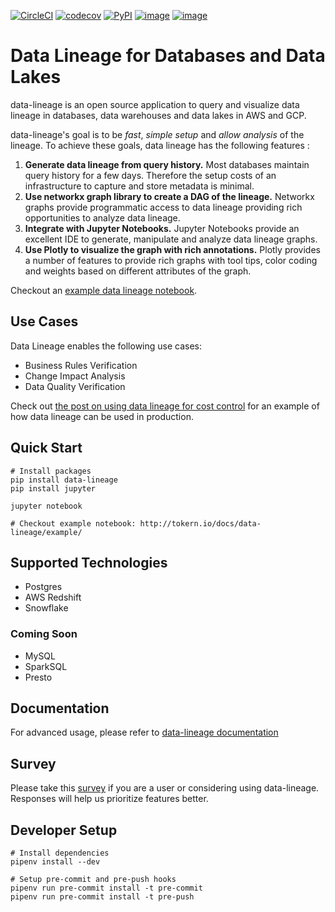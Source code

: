 [![CircleCI](https://circleci.com/gh/tokern/data-lineage.svg?style=svg)](https://circleci.com/gh/tokern/data-lineage)
[![codecov](https://codecov.io/gh/tokern/data-lineage/branch/master/graph/badge.svg)](https://codecov.io/gh/tokern/data-lineage)
[![PyPI](https://img.shields.io/pypi/v/data-lineage.svg)](https://pypi.python.org/pypi/data-lineage)
[![image](https://img.shields.io/pypi/l/data-lineage.svg)](https://pypi.org/project/data-lineage/)
[![image](https://img.shields.io/pypi/pyversions/data-lineage.svg)](https://pypi.org/project/data-lineage/)

# Data Lineage for Databases and Data Lakes

data-lineage is an open source application to query and visualize data lineage in databases, 
data warehouses and data lakes in AWS and GCP.

data-lineage's goal is to be _fast_, _simple setup_ and _allow analysis_ of the lineage. To achieve these goals, data lineage has the following features :

1. **Generate data lineage from query history.** Most databases maintain query history for a few days. Therefore the setup costs of an infrastructure to capture and store metadata is minimal. 
2. **Use networkx graph library to create a DAG of the lineage.** Networkx graphs provide programmatic access to data lineage providing rich opportunities to analyze data lineage.
3. **Integrate with Jupyter Notebooks.** Jupyter Notebooks provide an excellent IDE to generate, manipulate and analyze data lineage graphs. 
4. **Use Plotly to visualize the graph with rich annotations.** Plotly provides a number of features to provide rich graphs with tool tips, color coding and weights based on different attributes of the graph.

Checkout an [example data lineage notebook](http://tokern.io/docs/data-lineage/example/).

## Use Cases

Data Lineage enables the following use cases:

* Business Rules Verification
* Change Impact Analysis
* Data Quality Verification

Check out [the post on using data lineage for cost control](https://tokern.io/blog/data-lineage-on-redshift/) for an 
example of how data lineage can be used in production.

## Quick Start
```shell script
# Install packages
pip install data-lineage
pip install jupyter

jupyter notebook

# Checkout example notebook: http://tokern.io/docs/data-lineage/example/ 

```

## Supported Technologies

* Postgres
* AWS Redshift
* Snowflake

### Coming Soon

* MySQL
* SparkSQL
* Presto

## Documentation

For advanced usage, please refer to [data-lineage documentation](https://tokern.io/docs/data-lineage/index.html)
## Survey

Please take this [survey](https://forms.gle/p2oEQBJnpEguhrp3A) if you are a user or considering using data-lineage. Responses will help us prioritize features better. 

## Developer Setup
```shell script
# Install dependencies
pipenv install --dev

# Setup pre-commit and pre-push hooks
pipenv run pre-commit install -t pre-commit
pipenv run pre-commit install -t pre-push
```

